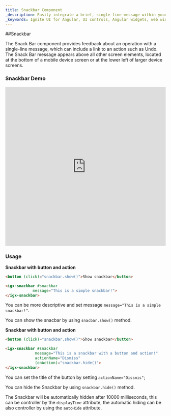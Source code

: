 ```yaml
---
title: Snackbar Component
_description: Easily integrate a brief, single-line message within your mobile and desktop applications with Ignite UI for Angular Snackbar component. 
_keywords: Ignite UI for Angular, UI controls, Angular widgets, web widgets, UI widgets, Angular, Native Angular Components Suite, Native Angular Controls, Native Angular Components Library, Angular Snackbar component, Angular Snackbar control
---
```

##Snackbar
<p class="highlight">The Snack Bar component provides feedback about an operation with a single-line message, which can include a link to an action such as Undo. The Snack Bar message appears above all other screen elements, located at the bottom of a mobile device screen or at the lower left of larger device screens.</p>
<div class="divider"></div>

### Snackbar Demo
<div class="sample-container" style="height: 500px">
    <iframe frameborder="0" seamless width="100%" height="100%" src="https://embed.plnkr.co/zSe5yxEigtRSEZQoKdzy/?show=preview&sidebar=false"></iframe>
</div>
<div class="divider--half"></div>

### Usage 
**Snackbar with button and action**
```html
<button (click)="snackbar.show()">Show snackbar</button>

<igx-snackbar #snackbar
            message="This is a simple snackbar!">
</igx-snackbar>
```

You can be more descriptive and set message `message="This is a simple snackbar!"`.

You can show the snacbar by using `snacbar.show()` method.


**Snackbar with button and action**
```html
<button (click)="snackbar.show()">Show snackbar</button>

<igx-snackbar #snackbar
             message="This is a snackbar with a button and action!"
             actionName="Dismiss"
             (onAction)="snackbar.hide()">
</igx-snackbar>
```

You can set the title of the button by setting `actionName="Dissmis"`;

You can hide the Snackbar by using `snackbar.hide()` method.

The Snackbar will be automatically hidden after 10000 milliseconds, this can be controller by the
`displayTime` attribute, the automatic hiding can be also controller by using the `autoHide` attribute.
<div class="divider--half"></div>